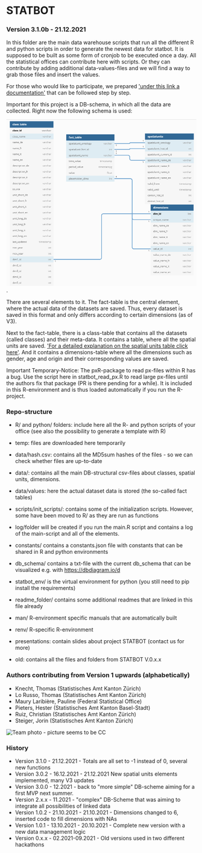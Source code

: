 # STATBOT

### Version 3.1.0b - 21.12.2021

In this folder are the main data warehouse scripts that run all the different R and python scripts in order to generate the newest data for statbot. It is supposed to be built as some form of cronjob to be executed once a day. All the statistical offices can contribute here with scripts. Or they can contribute by adding additional data-values-files and we will find a way to grab those files and insert the values.

For those who would like to participate, we prepared ['under this link a documentation'](readme_folder/data_collection.md) that can be followed step by step.

Important for this project is a DB-schema, in which all the data are collected. Right now the following schema is used:

![DB-Scheme V3.0.2](/readme_folder/img/db_scheme_v302.png).

There are several elements to it. The fact-table is the central element, where the actual data of the datasets are saved. Thus, every dataset is saved in this format and only differs according to certain dimensions (as of V3).

Next to the fact-table, there is a class-table that contains all the datasets (called classes) and their meta-data. It contains a table, where all the spatial units are saved. ['For a detailed explanation on the spatial units table click here'](readme_folder/spatialunits.md). And it contains a dimensions-table where all the dimensions such as gender, age and origin and their corresponding values are saved. 

Important Temporary-Notice: The pxR-package to read px-files within R has a bug. Use the script here in statbot_read_px.R to read large px-files until the authors fix that package (PR is there pending for a while). It is included in this R-environment and is thus loaded automatically if you run the R-project.


### Repo-structure

- R/ and python/ folders: include here all the R- and python scripts of your office (see also the possibility to generate a template with R)
- temp: files are downloaded here temporarily
- data/hash.csv: contains all the MD5sum hashes of the files - so we can check whether files are up-to-date
- data/: contains all the main DB-structural csv-files about classes, spatial units, dimensions.  
- data/values: here the actual dataset data is stored (the so-called fact tables)
- scripts/init_scripts/: contains some of the initialization scripts. However, some have been moved to R/ as they are run as functions
- log/folder will be created if you run the main.R script and contains a log of the main-script and all of the elements.
- constants/ contains a constants.json file with constants that can be shared in R and python environments
- db_schema/ contains a txt-file with the current db_schema that can be visualized e.g. with https://dbdiagram.io/d
- statbot_env/ is the virtual environment for python (you still need to pip install the requirements)
- readme_folder/ contains some additional readmes that are linked in this file already
- man/ R-environment specific manuals that are automatically built
- renv/ R-specific R-environment

- presentations: contain slides about project STATBOT (contact us for more)
- old: contains all the files and folders from STATBOT V.0.x.x



### Authors contributing from Version 1 upwards (alphabetically)

- Knecht, Thomas (Statistisches Amt Kanton Zürich)
- Lo Russo, Thomas (Statistisches Amt Kanton Zürich)
- Maury Laribière, Pauline (Federal Statistical Office)
- Pieters, Hester (Statistisches Amt Kanton Basel-Stadt)
- Ruiz, Christian (Statistisches Amt Kanton Zürich)
- Steiger, Jorin (Statistisches Amt Kanton Zürich)

![Team photo - picture seems to be CC](https://user-images.githubusercontent.com/12788884/146254759-60c53e6e-7378-45ca-9fcf-0b3944b9c92e.png)



### History
- Version 3.1.0 - 21.12.2021 - Totals are all set to -1 instead of 0, several new functions
- Version 3.0.2 - 16.12.2021 - 21.12.2021 New spatial units elements implemented, many V3 updates
- Version 3.0.0 - 12.2021 - back to "more simple" DB-scheme aiming for a first MVP next summer.  
- Version 2.x.x - 11.2021 - "complex" DB-Scheme that was aiming to integrate all possibilities of linked data
- Version 1.0.2 - 21.10.2021 - 21.10.2021 - Dimensions changed to 6, inserted code to fill dimensions with NAs
- Version 1.0.1 - 13.10.2021 - 20.10.2021 - Complete new version with a new data management logic
- Version 0.x.x - 02.2021-09.2021 - Old versions used in two different hackathons



